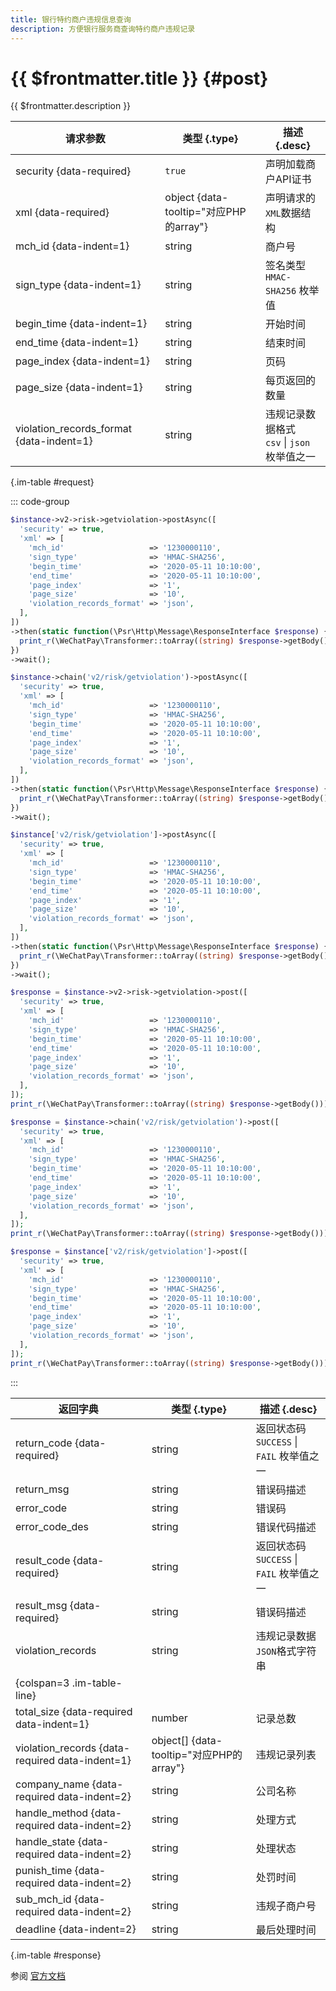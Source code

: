```yaml
---
title: 银行特约商户违规信息查询
description: 方便银行服务商查询特约商户违规记录
---
```


# {{ $frontmatter.title }} {#post}

{{ $frontmatter.description }}

| 请求参数 | 类型 {.type} | 描述 {.desc}
| --- | --- | ---
| security {data-required} | `true` | 声明加载商户API证书
| xml {data-required} | object {data-tooltip="对应PHP的array"} | 声明请求的`XML`数据结构
| mch_id {data-indent=1} | string | 商户号
| sign_type {data-indent=1} | string | 签名类型<br/>`HMAC-SHA256` 枚举值
| begin_time {data-indent=1} | string | 开始时间
| end_time {data-indent=1} | string | 结束时间
| page_index {data-indent=1} | string | 页码
| page_size {data-indent=1} | string | 每页返回的数量
| violation_records_format {data-indent=1} | string | 违规记录数据格式<br/>`csv` \| `json` 枚举值之一

{.im-table #request}

::: code-group

```php [异步纯链式]
$instance->v2->risk->getviolation->postAsync([
  'security' => true,
  'xml' => [
    'mch_id'                   => '1230000110',
    'sign_type'                => 'HMAC-SHA256',
    'begin_time'               => '2020-05-11 10:10:00',
    'end_time'                 => '2020-05-11 10:10:00',
    'page_index'               => '1',
    'page_size'                => '10',
    'violation_records_format' => 'json',
  ],
])
->then(static function(\Psr\Http\Message\ResponseInterface $response) {
  print_r(\WeChatPay\Transformer::toArray((string) $response->getBody()));
})
->wait();
```

```php [异步声明式]
$instance->chain('v2/risk/getviolation')->postAsync([
  'security' => true,
  'xml' => [
    'mch_id'                   => '1230000110',
    'sign_type'                => 'HMAC-SHA256',
    'begin_time'               => '2020-05-11 10:10:00',
    'end_time'                 => '2020-05-11 10:10:00',
    'page_index'               => '1',
    'page_size'                => '10',
    'violation_records_format' => 'json',
  ],
])
->then(static function(\Psr\Http\Message\ResponseInterface $response) {
  print_r(\WeChatPay\Transformer::toArray((string) $response->getBody()));
})
->wait();
```

```php [异步属性式]
$instance['v2/risk/getviolation']->postAsync([
  'security' => true,
  'xml' => [
    'mch_id'                   => '1230000110',
    'sign_type'                => 'HMAC-SHA256',
    'begin_time'               => '2020-05-11 10:10:00',
    'end_time'                 => '2020-05-11 10:10:00',
    'page_index'               => '1',
    'page_size'                => '10',
    'violation_records_format' => 'json',
  ],
])
->then(static function(\Psr\Http\Message\ResponseInterface $response) {
  print_r(\WeChatPay\Transformer::toArray((string) $response->getBody()));
})
->wait();
```

```php [同步纯链式]
$response = $instance->v2->risk->getviolation->post([
  'security' => true,
  'xml' => [
    'mch_id'                   => '1230000110',
    'sign_type'                => 'HMAC-SHA256',
    'begin_time'               => '2020-05-11 10:10:00',
    'end_time'                 => '2020-05-11 10:10:00',
    'page_index'               => '1',
    'page_size'                => '10',
    'violation_records_format' => 'json',
  ],
]);
print_r(\WeChatPay\Transformer::toArray((string) $response->getBody()));
```

```php [同步声明式]
$response = $instance->chain('v2/risk/getviolation')->post([
  'security' => true,
  'xml' => [
    'mch_id'                   => '1230000110',
    'sign_type'                => 'HMAC-SHA256',
    'begin_time'               => '2020-05-11 10:10:00',
    'end_time'                 => '2020-05-11 10:10:00',
    'page_index'               => '1',
    'page_size'                => '10',
    'violation_records_format' => 'json',
  ],
]);
print_r(\WeChatPay\Transformer::toArray((string) $response->getBody()));
```

```php [同步属性式]
$response = $instance['v2/risk/getviolation']->post([
  'security' => true,
  'xml' => [
    'mch_id'                   => '1230000110',
    'sign_type'                => 'HMAC-SHA256',
    'begin_time'               => '2020-05-11 10:10:00',
    'end_time'                 => '2020-05-11 10:10:00',
    'page_index'               => '1',
    'page_size'                => '10',
    'violation_records_format' => 'json',
  ],
]);
print_r(\WeChatPay\Transformer::toArray((string) $response->getBody()));
```

:::

| 返回字典 | 类型 {.type} | 描述 {.desc}
| --- | --- | ---
| return_code {data-required} | string | 返回状态码<br/>`SUCCESS` \| `FAIL` 枚举值之一
| return_msg | string | 错误码描述
| error_code | string | 错误码
| error_code_des | string | 错误代码描述
| result_code {data-required} | string | 返回状态码<br/>`SUCCESS` \| `FAIL` 枚举值之一
| result_msg {data-required} | string | 错误码描述
| violation_records | string | 违规记录数据`JSON`格式字符串
| {colspan=3 .im-table-line}
| total_size {data-required data-indent=1} | number | 记录总数
| violation_records {data-required data-indent=1} | object[] {data-tooltip="对应PHP的array"} | 违规记录列表
| company_name {data-required data-indent=2} | string | 公司名称
| handle_method {data-required data-indent=2} | string | 处理方式
| handle_state {data-required data-indent=2} | string | 处理状态
| punish_time {data-required data-indent=2} | string | 处罚时间
| sub_mch_id {data-required data-indent=2} | string | 违规子商户号
| deadline {data-indent=2} | string | 最后处理时间

{.im-table #response}

参阅 [官方文档](https://pay.weixin.qq.com/wiki/doc/api/mch_bank.php?chapter=9_28&index=1&p=902)
